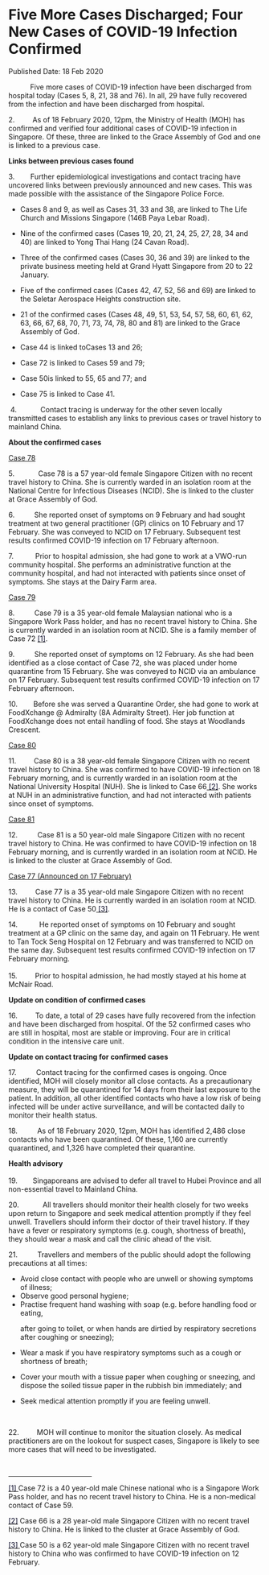 <html>
    <meta http-equiv="Content-Type" content="text/html; charset=utf-8"/>
    <meta charset="utf-8"/>
    <title>Five More Cases Discharged;  Four New Cases of COVID-19 Infection Confirmed</title>
    <body><h1>Five More Cases Discharged;  Four New Cases of COVID-19 Infection Confirmed</h1>
    <p>Published Date: 18 Feb 2020</p> <p>&nbsp; &nbsp; &nbsp; &nbsp; &nbsp;&nbsp; Five more cases of COVID-19 infection have been discharged from hospital today (Cases 5, 8, 21, 38 and 76). In all, 29 have fully recovered from the infection and have been discharged from hospital. </p> <p>2. &nbsp; &nbsp; &nbsp; &nbsp; As of 18 February 2020, 12pm, the Ministry of Health (MOH) has confirmed and verified four additional cases of COVID-19 infection in Singapore. Of these, three are linked to the Grace Assembly of God and one is linked to a previous case.<br></p><p><strong>Links between previous cases found</strong><br></p><p>3. &nbsp; &nbsp; &nbsp;&nbsp; Further epidemiological investigations and contact tracing have uncovered links between previously announced and new cases. This was made possible with the assistance of the Singapore Police Force.<br></p><ul><li><p>Cases 8 and 9, as well as Cases 31, 33 and 38, are linked to The Life Church and Missions Singapore (146B Paya Lebar Road).</p></li><li><p>Nine of the confirmed cases (Cases 19, 20, 21, 24, 25, 27, 28, 34 and 40) are linked to Yong Thai Hang (24 Cavan Road). </p></li><li><p>Three of the confirmed cases (Cases 30, 36 and 39) are linked to the private business meeting held at Grand Hyatt Singapore from 20 to 22 January. </p></li><li><p>Five of the confirmed cases (Cases 42, 47, 52, 56 and 69) are linked to the Seletar Aerospace Heights construction site. </p></li><li><p>21 of the confirmed cases (Cases 48, 49, 51, 53, 54, 57, 58, 60, 61, 62, 63, 66, 67, 68, 70, 71, 73, 74, 78, 80 and 81) are linked to the Grace Assembly of God.</p></li><li><p>Case 44 is linked toCases 13 and 26;</p></li><li><p>Case 72 is linked to Cases 59 and 79; </p></li><li><p>Case 50is linked to 55, 65 and 77; and</p></li><li>Case 75 is linked to Case 41. </li></ul><p>&nbsp;4. &nbsp; &nbsp; &nbsp; &nbsp; &nbsp;&nbsp; Contact tracing is underway for the other seven locally transmitted cases to establish any links to previous cases or travel history to mainland China.<br></p><p><strong>About the confirmed cases&nbsp;</strong><br></p><p><u>Case 78</u></p><p>5. &nbsp; &nbsp; &nbsp; &nbsp; &nbsp;&nbsp; Case 78 is a 57 year-old female Singapore Citizen with no recent travel history to China. She is currently warded in an isolation room at the National Centre for Infectious Diseases (NCID). She is linked to the cluster at Grace Assembly of God.&nbsp;</p><p>6. &nbsp; &nbsp; &nbsp; &nbsp;&nbsp; She reported onset of symptoms on 9 February and had sought treatment at two general practitioner (GP) clinics on 10 February and 17 February. She was conveyed to NCID on 17 February. Subsequent test results confirmed COVID-19 infection on 17 February afternoon.&nbsp;<br></p><p>7. &nbsp; &nbsp; &nbsp; &nbsp; &nbsp; Prior to hospital admission, she had gone to work at a VWO-run community hospital. She performs an administrative function at the community hospital, and had not interacted with patients since onset of symptoms. She stays at the Dairy Farm area. &nbsp;</p><p><u>Case 79</u></p><p>8. &nbsp; &nbsp; &nbsp; &nbsp;&nbsp; Case 79 is a 35 year-old female Malaysian national who is a Singapore Work Pass holder, and has no recent travel history to China. She is currently warded in an isolation room at NCID. She is a family member of Case 72 <u><font color="#000120">[1]</font></u>.&nbsp;</p><p>9. &nbsp; &nbsp; &nbsp; &nbsp;&nbsp; She reported onset of symptoms on 12 February. As she had been identified as a close contact of Case 72, she was placed under home quarantine from 15 February. She was conveyed to NCID via an ambulance on 17 February. Subsequent test results confirmed COVID-19 infection on 17 February afternoon. &nbsp;</p><p>10. &nbsp; &nbsp; &nbsp;&nbsp; Before she was served a Quarantine Order, she had gone to work at FoodXchange @ Admiralty (8A Admiralty Street). Her job function at FoodXchange does not entail handling of food. She stays at Woodlands Crescent.&nbsp;<br></p><p><u>Case 80</u></p><p>11. &nbsp; &nbsp; &nbsp; &nbsp; Case 80 is a 38 year-old female Singapore Citizen with no recent travel history to China. She was confirmed to have COVID-19 infection on 18 February morning, and is currently warded in an isolation room at the National University Hospital (NUH). She is linked to Case 66<u><font color="#000120"> [2]</font></u>. She works at NUH in an administrative function, and had not interacted with patients since onset of symptoms. &nbsp;</p><p><u>Case 81</u></p><p>12. &nbsp; &nbsp; &nbsp; &nbsp;&nbsp; Case 81 is a 50 year-old male Singapore Citizen with no recent travel history to China. He was confirmed to have COVID-19 infection on 18 February morning, and is currently warded in an isolation room at NCID. He is linked to the cluster at Grace Assembly of God. &nbsp;</p><p><u>Case 77 (Announced on 17 February)</u></p><p>13. &nbsp; &nbsp; &nbsp; &nbsp; Case 77 is a 35 year-old male Singapore Citizen with no recent travel history to China. He is currently warded in an isolation room at NCID. He is a contact of Case 50<u><font color="#000120"> [3]</font></u>.&nbsp;</p><p>14. &nbsp; &nbsp; &nbsp; &nbsp; &nbsp; He reported onset of symptoms on 10 February and sought treatment at a GP clinic on the same day, and again on 11 February. He went to Tan Tock Seng Hospital on 12 February and was transferred to NCID on the same day. Subsequent test results confirmed COVID-19 infection on 17 February morning. <br><br>15. &nbsp; &nbsp; &nbsp; &nbsp; Prior to hospital admission, he had mostly stayed at his home at McNair Road.<br></p><p><strong>Update on condition of confirmed cases</strong></p><p>16. &nbsp; &nbsp; &nbsp; &nbsp; To date, a total of 29 cases have fully recovered from the infection and have been discharged from hospital. Of the 52 confirmed cases who are still in hospital, most are stable or improving. Four are in critical condition in the intensive care unit.&nbsp;<br></p><p><strong>Update on contact tracing for confirmed cases </strong></p><p>17. &nbsp; &nbsp; &nbsp; &nbsp;&nbsp; Contact tracing for the confirmed cases is ongoing. Once identified, MOH will closely monitor all close contacts. As a precautionary measure, they will be quarantined for 14 days from their last exposure to the patient. In addition, all other identified contacts who have a low risk of being infected will be under active surveillance, and will be contacted daily to monitor their health status. &nbsp;</p><p>18. &nbsp; &nbsp; &nbsp; &nbsp;&nbsp; As of 18 February 2020, 12pm, MOH has identified 2,486 close contacts who have been quarantined. Of these, 1,160 are currently quarantined, and 1,326 have completed their quarantine.&nbsp;<br></p><p><strong>Health advisory<br><br></strong>19. <strong>&nbsp; &nbsp; &nbsp; &nbsp; </strong>Singaporeans are advised to defer all travel to Hubei Province and all non-essential travel to Mainland China.&nbsp;<br></p><p>20. &nbsp; &nbsp; &nbsp; &nbsp; &nbsp;&nbsp; All travellers should monitor their health closely for two weeks upon return to Singapore and seek medical attention promptly if they feel unwell. Travellers should inform their doctor of their travel history. If they have a fever or respiratory symptoms (e.g. cough, shortness of breath), they should wear a mask and call the clinic ahead of the visit.&nbsp;</p><p>21. &nbsp; &nbsp; &nbsp; &nbsp;&nbsp; Travellers and members of the public should adopt the following precautions at all times:&nbsp;<br></p> <ul><li>Avoid close contact with people who are unwell or showing symptoms of illness; </li><li>Observe good personal hygiene; </li><li>Practise frequent hand washing with soap (e.g. before handling food or eating, <p>after going to toilet, or when hands are dirtied by respiratory secretions after coughing or sneezing); </p></li><li><p>Wear a mask if you have respiratory symptoms such as a cough or shortness of breath; </p></li><li><p>Cover your mouth with a tissue paper when coughing or sneezing, and dispose the soiled tissue paper in the rubbish bin immediately; and </p></li><li>Seek medical attention promptly if you are feeling unwell.<p>&nbsp;</p></li></ul> <p>22. &nbsp; &nbsp; &nbsp; &nbsp; MOH will continue to monitor the situation closely. As medical practitioners are on the lookout for suspect cases, Singapore is likely to see more cases that will need to be investigated. </p> <p><br clear="all"></p><div> <hr width="33%" size="1" align="left"> <div id="ftn1"> <p><u><font color="#000120">[1] </font></u>Case 72 is a 40 year-old male Chinese national who is a Singapore Work Pass holder, and has no recent travel history to China. He is a non-medical contact of Case 59.</p> </div> <div id="ftn2"> <p><u><font color="#000120">[2]</font></u> Case 66 is a 28 year-old male Singapore Citizen with no recent travel history to China. He is linked to the cluster at Grace Assembly of God. </p> </div> <div id="ftn3"> <p><u><font color="#000120">[3] </font></u>Case 50 is a 62 year-old male Singapore Citizen with no recent travel history to China who was confirmed to have COVID-19 infection on 12 February.</p> </div> </div></body>
</html>